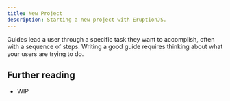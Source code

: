```yaml
---
title: New Project
description: Starting a new project with EruptionJS.
---
```


Guides lead a user through a specific task they want to accomplish, often with a sequence of steps.
Writing a good guide requires thinking about what your users are trying to do.

## Further reading

- WIP
